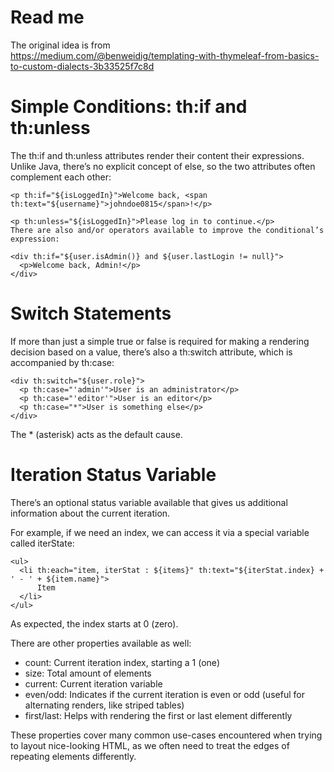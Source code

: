 # Read me

The original idea is from  
https://medium.com/@benweidig/templating-with-thymeleaf-from-basics-to-custom-dialects-3b33525f7c8d

# Simple Conditions:  th:if and th:unless

The th:if and th:unless attributes render their content their expressions. Unlike Java, there’s no explicit concept of
else, so the two attributes often complement each other:

```
<p th:if="${isLoggedIn}">Welcome back, <span th:text="${username}">johndoe0815</span>!</p>

<p th:unless="${isLoggedIn}">Please log in to continue.</p>
There are also and/or operators available to improve the conditional’s expression:

<div th:if="${user.isAdmin()} and ${user.lastLogin != null}">
  <p>Welcome back, Admin!</p>
</div>
```

# Switch Statements

If more than just a simple true or false is required for making a rendering decision based on a value,
there’s also a th:switch attribute, which is accompanied by th:case:

```
<div th:switch="${user.role}">
  <p th:case="'admin'">User is an administrator</p>
  <p th:case="'editor'">User is an editor</p>
  <p th:case="*">User is something else</p>
</div>
```

The * (asterisk) acts as the default cause.

# Iteration Status Variable

There’s an optional status variable available that gives us additional information about the current iteration.

For example, if we need an index, we can access it via a special variable called iterState:

```
<ul>
  <li th:each="item, iterStat : ${items}" th:text="${iterStat.index} + ' - ' + ${item.name}">
      Item
  </li>
</ul>
```

As expected, the index starts at 0 (zero).

There are other properties available as well:

- count: Current iteration index, starting a 1 (one)
- size: Total amount of elements
- current: Current iteration variable
- even/odd: Indicates if the current iteration is even or odd (useful for alternating renders, like striped tables)
- first/last: Helps with rendering the first or last element differently

These properties cover many common use-cases encountered when trying to layout nice-looking HTML, as we often need to
treat the edges of repeating elements differently.